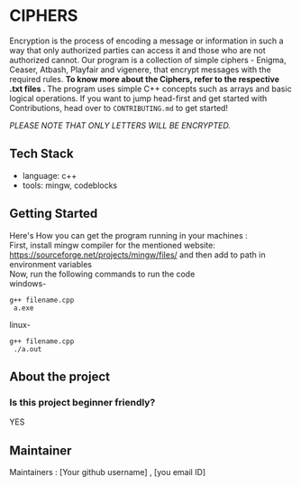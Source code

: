 # CIPHERS
Encryption is the process of encoding a message or information in such a way that only authorized parties can access it and those who are not authorized cannot. Our program is a collection of simple ciphers - Enigma, Ceaser, Atbash, Playfair and vigenere, that encrypt messages with the required rules. <b>To know more about the Ciphers, refer to the respective .txt files . </b> The program uses simple C++ concepts such as arrays and basic logical operations.
If you want to jump head-first and get started with Contributions, head over to
`CONTRIBUTING.md` to get started!

<i>PLEASE NOTE THAT ONLY LETTERS WILL BE ENCRYPTED. </i>
 
 
 ## Tech Stack
 - language: c++
 - tools: mingw, codeblocks
 
 ## Getting Started
Here's How you can get the program running in your machines :  
First, install mingw compiler for the mentioned website: https://sourceforge.net/projects/mingw/files/
 and then add to path in environment variables  
 Now, run the following commands to run the code  
  windows-
```
g++ filename.cpp
 a.exe
```
 linux-
```
g++ filename.cpp
 ./a.out
```
 
## About the project
### Is this project beginner friendly?
YES
## Maintainer
Maintainers : [Your github username] , [you email ID]

